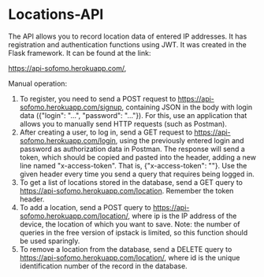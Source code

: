 # Locations-API

The API allows you to record location data of entered IP addresses. It has registration and authentication functions using JWT. It was created in the Flask framework. It can be found at the link:

https://api-sofomo.herokuapp.com/,

Manual operation:
1. To register, you need to send a POST request to https://api-sofomo.herokuapp.com/signup, containing JSON in the body with login data ({"login": "...", "password": "..."}). For this, use an application that allows you to manually send HTTP requests (such as Postman).
2. After creating a user, to log in, send a GET request to https://api-sofomo.herokuapp.com/login, using the previously entered login and password as authorization data in Postman. The response will send a token, which should be copied and pasted into the header, adding a new line named "x-access-token". That is, {"x-access-token": "<copy token>"}. Use the given header every time you send a query that requires being logged in.
3. To get a list of locations stored in the database, send a GET query to https://api-sofomo.herokuapp.com/location. Remember the token header.
4. To add a location, send a POST query to https://api-sofomo.herokuapp.com/location/<ip>, where ip is the IP address of the device, the location of which you want to save. Note: the number of queries in the free version of ipstack is limited, so this function should be used sparingly.
5. To remove a location from the database, send a DELETE query to https://api-sofomo.herokuapp.com/location/<id>, where id is the unique identification number of the record in the database.

